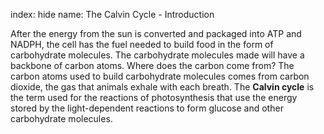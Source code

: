 index: hide
name: The Calvin Cycle - Introduction

After the energy from the sun is converted and packaged into ATP and NADPH, the cell has the fuel needed to build food in the form of carbohydrate molecules. The carbohydrate molecules made will have a backbone of carbon atoms. Where does the carbon come from? The carbon atoms used to build carbohydrate molecules comes from carbon dioxide, the gas that animals exhale with each breath. The  **Calvin cycle** is the term used for the reactions of photosynthesis that use the energy stored by the light-dependent reactions to form glucose and other carbohydrate molecules.

